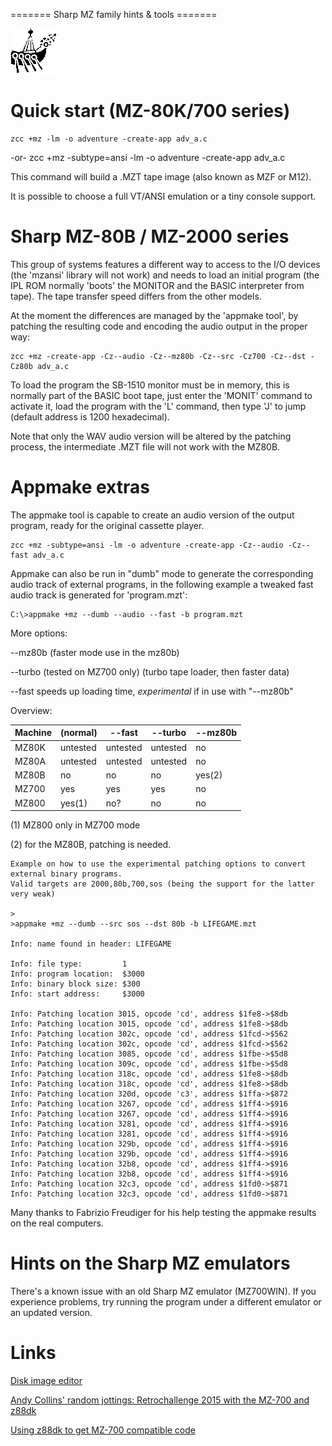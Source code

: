 ======= Sharp MZ family  hints & tools =======

![](images/platform/sharplogo.gif)


# Quick start (MZ-80K/700 series)

    zcc +mz -lm -o adventure -create-app adv_a.c
-or-
    zcc +mz -subtype=ansi -lm -o adventure -create-app adv_a.c


This command will build a .MZT tape image (also known as MZF or M12).

It is possible to choose a full VT/ANSI emulation or a tiny console support.



# Sharp MZ-80B / MZ-2000 series

This group of systems features a different way to access to the I/O devices (the 'mzansi' library will not work) and needs to load an initial program (the IPL ROM normally 'boots' the MONITOR and the BASIC interpreter from tape).  The tape transfer speed differs from the other models.

At the moment the differences are managed by the 'appmake tool', by patching the resulting code and encoding the audio output in the proper way:

    zcc +mz -create-app -Cz--audio -Cz--mz80b -Cz--src -Cz700 -Cz--dst -Cz80b adv_a.c

To load the program the SB-1510 monitor must be in memory, this is normally part of the BASIC boot tape, just enter the 'MONIT' command to activate it, load the program with the 'L' command, then type 'J' to jump (default address is 1200 hexadecimal).

Note that only the WAV audio version will be altered by the patching process, the intermediate .MZT file will not work with the MZ80B.

# Appmake extras

The appmake tool is capable to create an audio version of the output program, ready for the original cassette player.   

    zcc +mz -subtype=ansi -lm -o adventure -create-app -Cz--audio -Cz--fast adv_a.c


Appmake can also be run in "dumb" mode to generate the corresponding audio track of external programs, in the following example a tweaked fast audio track is generated for 'program.mzt':

    C:\>appmake +mz --dumb --audio --fast -b program.mzt
    

More options:

--mz80b  (faster mode use in the mz80b)

--turbo  (tested on MZ700 only) (turbo tape loader, then faster data)

--fast   speeds up loading time, *experimental* if in use with "--mz80b"


Overview:

 | Machine | (normal) | --fast   | --turbo  | --mz80b | 
 | ------- | -------- | ------   | -------  | ------- | 
 | MZ80K   | untested | untested | untested | no      | 
 | MZ80A   | untested | untested | untested | no      | 
 | MZ80B   | no       | no       | no       | yes(2)  | 
 | MZ700   | yes      | yes      | yes      | no      | 
 | MZ800   | yes(1)   | no?      | no       | no      | 

(1) MZ800 only in MZ700 mode

(2) for the MZ80B, patching is needed.


	
	Example on how to use the experimental patching options to convert external binary programs.
	Valid targets are 2000,80b,700,sos (being the support for the latter very weak)
	
	>
	>appmake +mz --dumb --src sos --dst 80b -b LIFEGAME.mzt
	
	Info: name found in header: LIFEGAME
	
	Info: file type:         1
	Info: program location:  $3000
	Info: binary block size: $300
	Info: start address:     $3000
	
	Info: Patching location 3015, opcode 'cd', address $1fe8->$8db
	Info: Patching location 3015, opcode 'cd', address $1fe8->$8db
	Info: Patching location 302c, opcode 'cd', address $1fcd->$562
	Info: Patching location 302c, opcode 'cd', address $1fcd->$562
	Info: Patching location 3085, opcode 'cd', address $1fbe->$5d8
	Info: Patching location 309c, opcode 'cd', address $1fbe->$5d8
	Info: Patching location 318c, opcode 'cd', address $1fe8->$8db
	Info: Patching location 318c, opcode 'cd', address $1fe8->$8db
	Info: Patching location 320d, opcode 'c3', address $1ffa->$872
	Info: Patching location 3267, opcode 'cd', address $1ff4->$916
	Info: Patching location 3267, opcode 'cd', address $1ff4->$916
	Info: Patching location 3281, opcode 'cd', address $1ff4->$916
	Info: Patching location 3281, opcode 'cd', address $1ff4->$916
	Info: Patching location 329b, opcode 'cd', address $1ff4->$916
	Info: Patching location 329b, opcode 'cd', address $1ff4->$916
	Info: Patching location 32b8, opcode 'cd', address $1ff4->$916
	Info: Patching location 32b8, opcode 'cd', address $1ff4->$916
	Info: Patching location 32c3, opcode 'cd', address $1fd0->$871
	Info: Patching location 32c3, opcode 'cd', address $1fd0->$871


Many thanks to Fabrizio Freudiger for his help testing the appmake results on the real computers.

# Hints on the Sharp MZ emulators

There's a known issue with an old Sharp MZ emulator (MZ700WIN).
If you experience problems, try running the program under a different emulator or an updated version.


# Links


[Disk image editor](http://web.archive.org/web/query?q=wayback_server%3A25+type%3Aurlquery+url%3Ahttp%253A%252F%252Fwww.geocities.co.jp%252FSiliconValley-Sunnyvale%252F2521%252Fbin%252Fdownload%252Fmzd88ctl.zip&count=150000&start_page=1)

[Andy Collins' random jottings: Retrochallenge 2015 with the MZ-700 and z88dk](http://www.randomorbit.co.uk/?cat=97)

[Using z88dk to get MZ-700 compatible code](http://www.randomorbit.co.uk/?cat=37)

